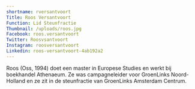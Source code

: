 ```yaml
---
shortname: rversantvoort
Title: Roos Versantvoort
Function: Lid Steunfractie
Thumbnail: /uploads/roos.jpg
Facebook: roos.versantvoort
Twitter: Roosvsantvoort
Instagram: roosversantvoort
Linkedin: roos-versantvoort-4ab192a2
---
```

Roos (Oss, 1994) doet een master in Europese Studies en werkt bij boekhandel Athenaeum. Ze was campagneleider voor GroenLinks Noord-Holland en ze zit in de steunfractie van GroenLinks Amsterdam Centrum.
